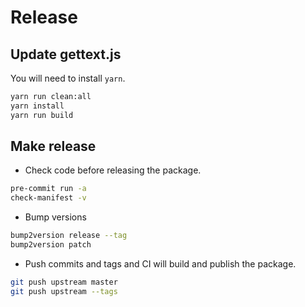 # Release

## Update gettext.js

You will need to install `yarn`.

```bash
yarn run clean:all
yarn install
yarn run build
```

## Make release

* Check code before releasing the package.

```bash
pre-commit run -a
check-manifest -v
```

* Bump versions

```bash
bump2version release --tag
bump2version patch
```

* Push commits and tags and CI will build and publish the package.

```bash
git push upstream master
git push upstream --tags
```
